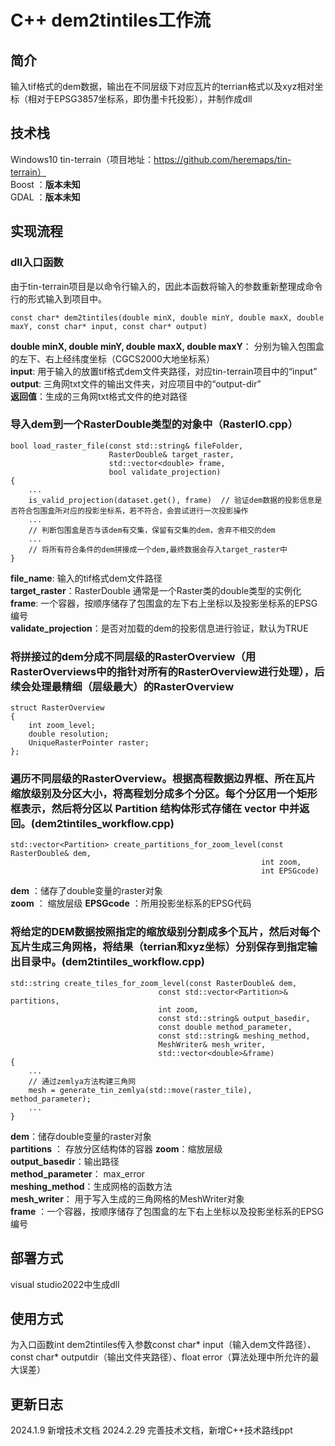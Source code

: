 <!-- 前端、后端、C++算法三部分开发者在各自文件夹中编写此技术文档,文档中实现流程尽可能详细 -->

# C++ dem2tintiles工作流

## 简介
输入tif格式的dem数据，输出在不同层级下对应瓦片的terrian格式以及xyz相对坐标（相对于EPSG3857坐标系，即伪墨卡托投影），并制作成dll

## 技术栈
Windows10
tin-terrain（项目地址：https://github.com/heremaps/tin-terrain）  
Boost ：**版本未知**  
GDAL ：**版本未知**

## 实现流程
### dll入口函数
由于tin-terrain项目是以命令行输入的，因此本函数将输入的参数重新整理成命令行的形式输入到项目中。
```
const char* dem2tintiles(double minX, double minY, double maxX, double maxY, const char* input, const char* output)
```
**double minX, double minY, double maxX, double maxY**： 分别为输入包围盒的左下、右上经纬度坐标（CGCS2000大地坐标系）  
**input**: 用于输入的放置tif格式dem文件夹路径，对应tin-terrain项目中的“input”  
**output**: 三角网txt文件的输出文件夹，对应项目中的“output-dir”  
**返回值**：生成的三角网txt格式文件的绝对路径

### 导入dem到一个RasterDouble类型的对象中（RasterIO.cpp）
```
bool load_raster_file(const std::string& fileFolder,
                      RasterDouble& target_raster,
                      std::vector<double> frame,
                      bool validate_projection)
{
    ...
    is_valid_projection(dataset.get(), frame)  // 验证dem数据的投影信息是否符合包围盒所对应的投影坐标系，若不符合，会尝试进行一次投影操作
    ...
    // 判断包围盒是否与该dem有交集，保留有交集的dem，舍弃不相交的dem
    ...
    // 将所有符合条件的dem拼接成一个dem,最终数据会存入target_raster中
}
```
**file_name**: 输入的tif格式dem文件路径  
**target_raster**：RasterDouble 通常是一个Raster类的double类型的实例化  
**frame**: 一个容器，按顺序储存了包围盒的左下右上坐标以及投影坐标系的EPSG编号  
**validate_projection**：是否对加载的dem的投影信息进行验证，默认为TRUE  


### 将拼接过的dem分成不同层级的RasterOverview（用RasterOverviews中的指针对所有的RasterOverview进行处理），后续会处理最精细（层级最大）的RasterOverview
```
struct RasterOverview
{
    int zoom_level;
    double resolution;  
    UniqueRasterPointer raster;   
};
```

### 遍历不同层级的RasterOverview。根据高程数据边界框、所在瓦片缩放级别及分区大小，将高程划分成多个分区。每个分区用一个矩形框表示，然后将分区以 Partition 结构体形式存储在 vector 中并返回。(dem2tintiles_workflow.cpp)
```
std::vector<Partition> create_partitions_for_zoom_level(const RasterDouble& dem,
                                                        int zoom,
                                                        int EPSGcode)
```
**dem** ：储存了double变量的raster对象  
**zoom**                ： 缩放层级
**EPSGcode**            ：所用投影坐标系的EPSG代码

### 将给定的DEM数据按照指定的缩放级别分割成多个瓦片，然后对每个瓦片生成三角网格，将结果（terrian和xyz坐标）分别保存到指定输出目录中。(dem2tintiles_workflow.cpp)
```
std::string create_tiles_for_zoom_level(const RasterDouble& dem,
                                 const std::vector<Partition>& partitions,
                                 int zoom,
                                 const std::string& output_basedir,
                                 const double method_parameter,
                                 const std::string& meshing_method,
                                 MeshWriter& mesh_writer,
                                 std::vector<double>&frame) 
{
    ...
    // 通过zemlya方法构建三角网
    mesh = generate_tin_zemlya(std::move(raster_tile), method_parameter);
    ...
}
```
**dem**：储存double变量的raster对象   
**partitions**  ： 存放分区结构体的容器
**zoom**：缩放层级  
**output_basedir**：输出路径  
**method_parameter**：    max_error  
**meshing_method**：生成网格的函数方法  
**mesh_writer**：   用于写入生成的三角网格的MeshWriter对象  
**frame**  ：一个容器，按顺序储存了包围盒的左下右上坐标以及投影坐标系的EPSG编号

## 部署方式
visual studio2022中生成dll

## 使用方式
为入口函数int dem2tintiles传入参数const char* input（输入dem文件路径）、const char* outputdir（输出文件夹路径）、float error（算法处理中所允许的最大误差）

## 更新日志
2024.1.9 新增技术文档
2024.2.29 完善技术文档，新增C++技术路线ppt